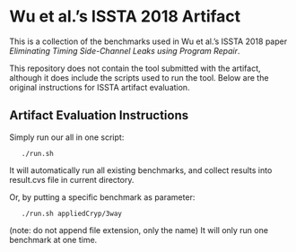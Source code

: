# Wu et al.’s ISSTA 2018 Artifact

This is a collection of the benchmarks used in Wu et al.’s ISSTA 2018 paper *Eliminating Timing Side-Channel Leaks using Program Repair*.

This repository does not contain the tool submitted with the artifact, although it does include the scripts used to run the tool. Below are the original instructions for ISSTA artifact evaluation.

## Artifact Evaluation Instructions

Simply run our all in one script:

       ./run.sh

It will automatically run all existing benchmarks, and collect results into result.cvs file in current directory.

Or, by putting a specific benchmark as parameter:

       ./run.sh appliedCryp/3way

(note: do not append file extension, only the name) It will only run one benchmark at one time.
